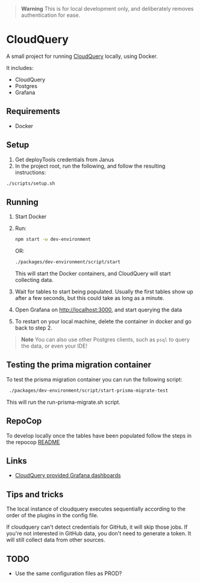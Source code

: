> **Warning**
> This is for local development only, and deliberately removes authentication for ease.

# CloudQuery

A small project for running [CloudQuery](https://www.cloudquery.io/) locally, using Docker.

It includes:

- CloudQuery
- Postgres
- Grafana

## Requirements

- Docker

## Setup

1. Get deployTools credentials from Janus
2. In the project root, run the following, and follow the resulting instructions:

```sh
./scripts/setup.sh
```

## Running

1. Start Docker
2. Run:

   ```sh
   npm start -w dev-environment
   ```

   OR:

   ```sh
   ./packages/dev-environment/script/start
   ```

   This will start the Docker containers, and CloudQuery will start collecting data.

3. Wait for tables to start being populated. Usually the first tables show up after a few seconds, but this could take
   as long as a minute.
4. Open Grafana on [http://localhost:3000](http://localhost:3000), and start querying the data
5. To restart on your local machine, delete the container in docker and go back to step 2.

> **Note**
> You can also use other Postgres clients, such as `psql` to query the data, or even your IDE!

## Testing the prima migration container

To test the prisma migration container you can run the following script:

```sh
 ./packages/dev-environment/script/start-prisma-migrate-test
```

This will run the run-prisma-migrate.sh script.

## RepoCop

To develop locally once the tables have been populated follow the steps in the repocop [README](../repocop/README.md)

## Links

- [CloudQuery provided Grafana dashboards](https://github.com/cloudquery/cloudquery/tree/main/plugins/source/aws/dashboards)

## Tips and tricks

The local instance of cloudquery executes sequentially according to the order of the plugins in the config file.

If cloudquery can't detect credentials for GitHub, it will skip those jobs. If you're not interested in GitHub
data, you don't need to generate a token. It will still collect data from other sources.

## TODO

- Use the same configuration files as PROD?
